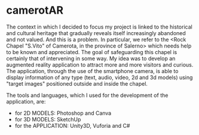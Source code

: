 # camerotAR
The context in which I decided to focus my project is linked to the historical and cultural heritage that gradually reveals itself increasingly abandoned and not valued. And this is a problem. In particular, we refer to the &lt;Rock Chapel "S.Vito" of Camerota, in the province of Salerno> which needs help to be known and appreciated. The goal of safeguarding this chapel is certainly that of intervening in some way. My idea was to develop an augmented reality application to attract more and more visitors and curious. The application, through the use of the smartphone camera, is able to display information of any type (text, audio, video, 2d and 3d models) using "target images" positioned outside and inside the chapel.

The tools and languages, which I used for the development of the application, are:
- for 2D MODELS: Photoshop and Canva
- for 3D MODELS: SketchUp
- for the APPLICATION: Unity3D, Vuforia and C#
